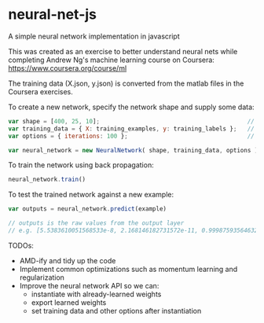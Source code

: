 neural-net-js
=============

A simple neural network implementation in javascript

This was created as an exercise to better understand neural nets while completing Andrew Ng's machine learning course on Coursera: https://www.coursera.org/course/ml

The training data (X.json, y.json) is converted from the matlab files in the Coursera exercises.



To create a new network, specify the network shape and supply some data:
```javascript
var shape = [400, 25, 10];                                          // the number of neurons in each layer
var training_data = { X: training_examples, y: training_labels };   // training data, e.g. the data in X.json and y.json
var options = { iterations: 100 };                                  // network options, currently just number of iterations

var neural_network = new NeuralNetwork( shape, training_data, options );
```



To train the network using back propagation:
```javascript
neural_network.train()
```



To test the trained network against a new example:
```javascript
var outputs = neural_network.predict(example)

// outputs is the raw values from the output layer
// e.g. [5.5383610051568533e-8, 2.168146182731572e-11, 0.9998759356463254]
```



TODOs:
* AMD-ify and tidy up the code
* Implement common optimizations such as momentum learning and regularization
* Improve the neural network API so we can:
  * instantiate with already-learned weights
  * export learned weights
  * set training data and other options after instantiation

